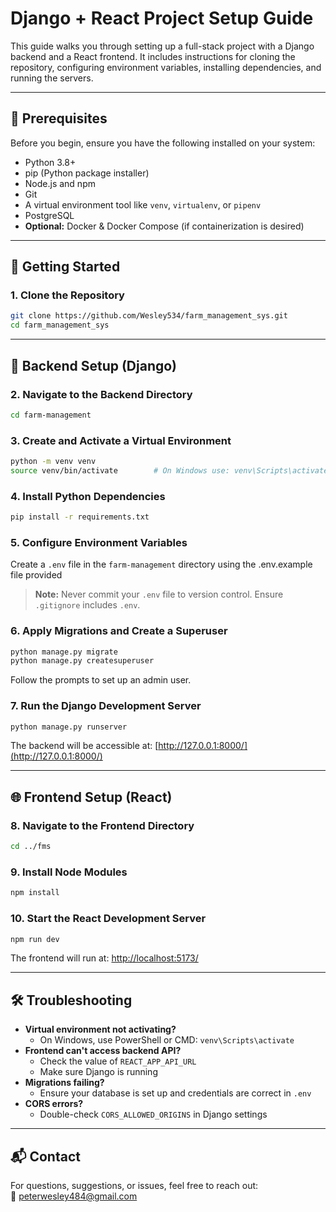 
# Django + React Project Setup Guide

This guide walks you through setting up a full-stack project with a Django backend and a React frontend. It includes instructions for cloning the repository, configuring environment variables, installing dependencies, and running the servers.

---

## 🧾 Prerequisites

Before you begin, ensure you have the following installed on your system:

- Python 3.8+
- pip (Python package installer)
- Node.js and npm
- Git
- A virtual environment tool like `venv`, `virtualenv`, or `pipenv`
- PostgreSQL 
- **Optional:** Docker & Docker Compose (if containerization is desired)

---

## 🚀 Getting Started

### 1. Clone the Repository

```bash
git clone https://github.com/Wesley534/farm_management_sys.git
cd farm_management_sys
```

---

## 🔧 Backend Setup (Django)

### 2. Navigate to the Backend Directory

```bash
cd farm-management
```

### 3. Create and Activate a Virtual Environment

```bash
python -m venv venv
source venv/bin/activate        # On Windows use: venv\Scripts\activate
```

### 4. Install Python Dependencies

```bash
pip install -r requirements.txt
```

### 5. Configure Environment Variables

Create a `.env` file in the `farm-management` directory using the .env.example file provided



> **Note:** Never commit your `.env` file to version control. Ensure `.gitignore` includes `.env`.

### 6. Apply Migrations and Create a Superuser

```bash
python manage.py migrate
python manage.py createsuperuser
```

Follow the prompts to set up an admin user.

### 7. Run the Django Development Server

```bash
python manage.py runserver
```

The backend will be accessible at: [http://127.0.0.1:8000/](http://127.0.0.1:8000/)

---

## 🌐 Frontend Setup (React)

### 8. Navigate to the Frontend Directory

```bash
cd ../fms
```

### 9. Install Node Modules

```bash
npm install
```



### 10. Start the React Development Server

```bash
npm run dev
```

The frontend will run at: [http://localhost:5173/](http://localhost:5173/)

---




## 🛠 Troubleshooting

- **Virtual environment not activating?**
  - On Windows, use PowerShell or CMD: `venv\Scripts\activate`
- **Frontend can't access backend API?**
  - Check the value of `REACT_APP_API_URL`
  - Make sure Django is running
- **Migrations failing?**
  - Ensure your database is set up and credentials are correct in `.env`
- **CORS errors?**
  - Double-check `CORS_ALLOWED_ORIGINS` in Django settings

---

## 📬 Contact

For questions, suggestions, or issues, feel free to reach out:  
📧 [peterwesley484@gmail.com](mailto:peterwesley484@gmail.com)  
